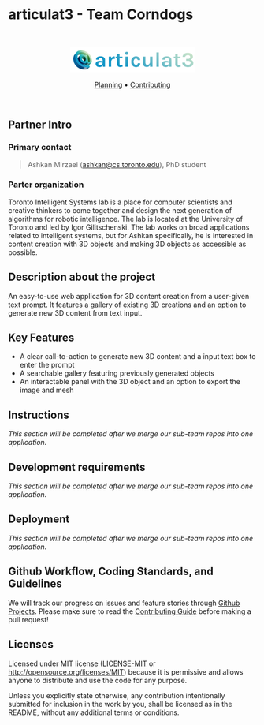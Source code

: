 # articulat3 - Team Corndogs
​
<p align="center">
<!-- <a href="https://tisl.cs.toronto.edu/" target="_blank"> -->
<!-- <picture> -->
<p align="center">
  <img src="deliverables/D1/assets/articulat3-logo.png" width="50%" />
</p>
<!-- </picture>
<!-- </a> -->
</p>
<p align="center">
    <a href="https://github.com/csc301-2023-fall/project-44-toronto-intelligence-m/blob/main/deliverables/D1/planning.md">Planning</a> •
    <a href="https://github.com/csc301-2023-fall/project-44-toronto-intelligence-m/blob/main/.github/CONTRIBUTING.md">Contributing</a>
</p>
<br />

## Partner Intro

### Primary contact

> Ashkan Mirzaei (ashkan@cs.toronto.edu), PhD student

### Parter organization

Toronto Intelligent Systems lab is a place for computer scientists and creative thinkers to come together and design the next generation of algorithms for robotic intelligence. The lab is located at the University of Toronto and led by Igor Gilitschenski. The lab works on broad applications related to intelligent systems, but for Ashkan specifically, he is interested in content creation with 3D objects and making 3D objects as accessible as possible.

## Description about the project

An easy-to-use web application for 3D content creation from a user-given text prompt. It features a gallery of existing 3D creations and an option to generate new 3D content from text input.

## Key Features

- A clear call-to-action to generate new 3D content and a input text box to enter the prompt
- A searchable gallery featuring previously generated objects
- An interactable panel with the 3D object and an option to export the image and mesh
​
## Instructions
<!-- >* Clear instructions for how to use the application from the end-user's perspective
 >* How do you access it? For example: Are accounts pre-created or does a user register? Where do you start? etc. 
 >* Provide clear steps for using each feature described in the previous section.
 >* This section is critical to testing your application and must be done carefully and thoughtfully. -->

*This section will be completed after we merge our sub-team repos into one application.*
 
## Development requirements
<!-- >* What are the technical requirements for a developer to set up on their machine or server (e.g. OS, libraries, etc.)?
 >* Briefly describe instructions for setting up and running the application. You should address this part like how one would expect a README doc of real-world deployed application would be.
 >* You can see this [example](https://github.com/alichtman/shallow-backup#readme) to get started. -->

*This section will be completed after we merge our sub-team repos into one application.*
 
## Deployment 
<!-- >* Describe your overall deployment process from writing code to viewing a live application
 >* What deployment tool(s) are you using? And how? -->

*This section will be completed after we merge our sub-team repos into one application.*

 ## Github Workflow, Coding Standards, and Guidelines
We will track our progress on issues and feature stories through [Github Projects](https://github.com/orgs/csc301-2023-fall/projects/3). Please make sure to read the [Contributing Guide](https://github.com/csc301-2023-fall/project-44-toronto-intelligence-m/blob/main/.github/CONTRIBUTING.md) before making a pull request!

## Licenses 
​Licensed under MIT license ([LICENSE-MIT](LICENSE) or http://opensource.org/licenses/MIT) because it is permissive and allows anyone to distribute and use the code for any purpose.

Unless you explicitly state otherwise, any contribution intentionally submitted for inclusion in the work by you, shall be licensed as in the README, without any additional terms or conditions.
